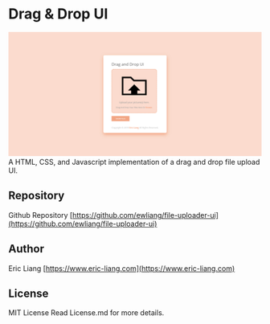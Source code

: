 # Drag & Drop UI
![Drag and Drop UI Preview Screenshot](https://github.com/ewliang/drag-and-drop-ui/blob/master/preview.jpg "Drag and Drop UI Preview Screenshot")
A HTML, CSS, and Javascript implementation of a drag and drop file upload UI.

## Repository
Github Repository [https://github.com/ewliang/file-uploader-ui](https://github.com/ewliang/file-uploader-ui)

## Author
Eric Liang [https://www.eric-liang.com](https://www.eric-liang.com)

## License
MIT License
Read License.md for more details.
